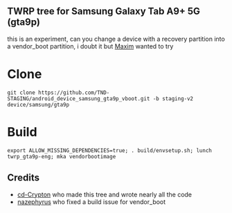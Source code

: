 ## TWRP tree for Samsung Galaxy Tab A9+ 5G (gta9p)
this is an experiment, can you change a device with a recovery partition into a vendor_boot partition, i doubt it but [Maxim](https://github.com/maxim-root) wanted to try


# Clone
    git clone https://github.com/TND-STAGING/android_device_samsung_gta9p_vboot.git -b staging-v2 device/samsung/gta9p

# Build
    export ALLOW_MISSING_DEPENDENCIES=true; . build/envsetup.sh; lunch twrp_gta9p-eng; mka vendorbootimage

## Credits
- [cd-Crypton](https://github.com/cd-Crypton) who made this tree and wrote nearly all the code
- [nazephyrus](https://github.com/naden01) who fixed a build issue for vendor_boot
